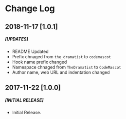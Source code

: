 # Change Log

## 2018-11-17 [1.0.1]
##### [UPDATES]
 * README Updated
 * Prefix chnaged from `the_dramatist` to `codemascot`
 * Hook name prefix changed
 * Namespace chnaged from `TheDramatist` to `CodeMascot`
 * Author name, web URL and indentation changed

## 2017-11-22 [1.0.0]
##### [INITIAL RELEASE]
 * Initial Release.
